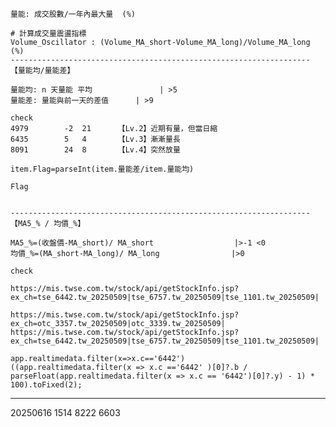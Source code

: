 
	量能: 成交股數/一年內最大量  (%)
	
	# 計算成交量震盪指標
	Volume_Oscillator : (Volume_MA_short-Volume_MA_long)/Volume_MA_long (%)
	-------------------------------------------------------------------
	【量能均/量能差】
	
	量能均: n 天量能 平均				| >5
	量能差: 量能與前一天的差值		| >9
	
	check 	
	4979		-2	21		【Lv.2】近期有量，但當日縮
	6435		5	4		【Lv.3】漸漸量長
	8091		24	8		【Lv.4】突然放量
	
	item.Flag=parseInt(item.量能差/item.量能均)
	
	Flag
	
	
	-------------------------------------------------------------------
	【MA5_% / 均價_%】
	
	MA5_%=(收盤價-MA_short)/ MA_short					|>-1 <0
	均價_%=(MA_short-MA_long)/ MA_long				|>0
	
	check 	
	
	https://mis.twse.com.tw/stock/api/getStockInfo.jsp?ex_ch=tse_6442.tw_20250509|tse_6757.tw_20250509|tse_1101.tw_20250509|

	https://mis.twse.com.tw/stock/api/getStockInfo.jsp?ex_ch=otc_3357.tw_20250509|otc_3339.tw_20250509|
	https://mis.twse.com.tw/stock/api/getStockInfo.jsp?ex_ch=tse_6442.tw_20250509|tse_6757.tw_20250509|tse_1101.tw_20250509|
	
	app.realtimedata.filter(x=>x.c=='6442')
	((app.realtimedata.filter(x => x.c =='6442' )[0]?.b / parseFloat(app.realtimedata.filter(x => x.c == '6442')[0]?.y) - 1) * 100).toFixed(2);


-------------------------------------------------------------------------------
20250616 
  1514 8222 6603